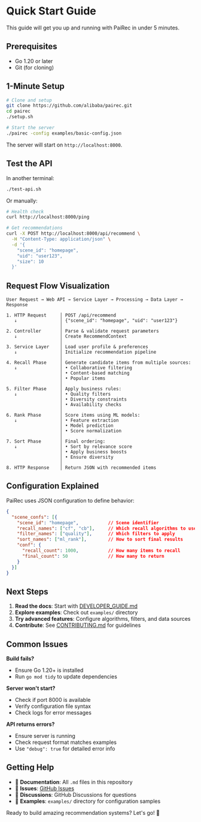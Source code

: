 # Quick Start Guide

This guide will get you up and running with PaiRec in under 5 minutes.

## Prerequisites
- Go 1.20 or later
- Git (for cloning)

## 1-Minute Setup

```bash
# Clone and setup
git clone https://github.com/alibaba/pairec.git
cd pairec
./setup.sh

# Start the server
./pairec -config examples/basic-config.json
```

The server will start on `http://localhost:8000`.

## Test the API

In another terminal:
```bash
./test-api.sh
```

Or manually:
```bash
# Health check
curl http://localhost:8000/ping

# Get recommendations
curl -X POST http://localhost:8000/api/recommend \
  -H "Content-Type: application/json" \
  -d '{
    "scene_id": "homepage",
    "uid": "user123", 
    "size": 10
  }'
```

## Request Flow Visualization

```
User Request → Web API → Service Layer → Processing → Data Layer → Response

1. HTTP Request     │ POST /api/recommend
   ↓                │ {"scene_id": "homepage", "uid": "user123"}
                    │
2. Controller       │ Parse & validate request parameters
   ↓                │ Create RecommendContext
                    │
3. Service Layer    │ Load user profile & preferences  
   ↓                │ Initialize recommendation pipeline
                    │
4. Recall Phase     │ Generate candidate items from multiple sources:
   ↓                │ • Collaborative filtering
                    │ • Content-based matching
                    │ • Popular items
                    │
5. Filter Phase     │ Apply business rules:
   ↓                │ • Quality filters
                    │ • Diversity constraints
                    │ • Availability checks
                    │
6. Rank Phase       │ Score items using ML models:
   ↓                │ • Feature extraction
                    │ • Model prediction
                    │ • Score normalization
                    │
7. Sort Phase       │ Final ordering:
   ↓                │ • Sort by relevance score
                    │ • Apply business boosts
                    │ • Ensure diversity
                    │
8. HTTP Response    │ Return JSON with recommended items
```

## Configuration Explained

PaiRec uses JSON configuration to define behavior:

```json
{
  "scene_confs": [{
    "scene_id": "homepage",           // Scene identifier
    "recall_names": ["cf", "cb"],     // Which recall algorithms to use
    "filter_names": ["quality"],      // Which filters to apply  
    "sort_names": ["ml_rank"],        // How to sort final results
    "conf": {
      "recall_count": 1000,           // How many items to recall
      "final_count": 50               // How many to return
    }
  }]
}
```

## Next Steps

1. **Read the docs**: Start with [DEVELOPER_GUIDE.md](DEVELOPER_GUIDE.md)
2. **Explore examples**: Check out `examples/` directory
3. **Try advanced features**: Configure algorithms, filters, and data sources
4. **Contribute**: See [CONTRIBUTING.md](CONTRIBUTING.md) for guidelines

## Common Issues

**Build fails?**
- Ensure Go 1.20+ is installed
- Run `go mod tidy` to update dependencies

**Server won't start?**  
- Check if port 8000 is available
- Verify configuration file syntax
- Check logs for error messages

**API returns errors?**
- Ensure server is running
- Check request format matches examples
- Use `"debug": true` for detailed error info

## Getting Help

- 📖 **Documentation**: All `.md` files in this repository
- 🐛 **Issues**: [GitHub Issues](https://github.com/alibaba/pairec/issues)
- 💬 **Discussions**: GitHub Discussions for questions
- 📝 **Examples**: `examples/` directory for configuration samples

Ready to build amazing recommendation systems? Let's go! 🚀
